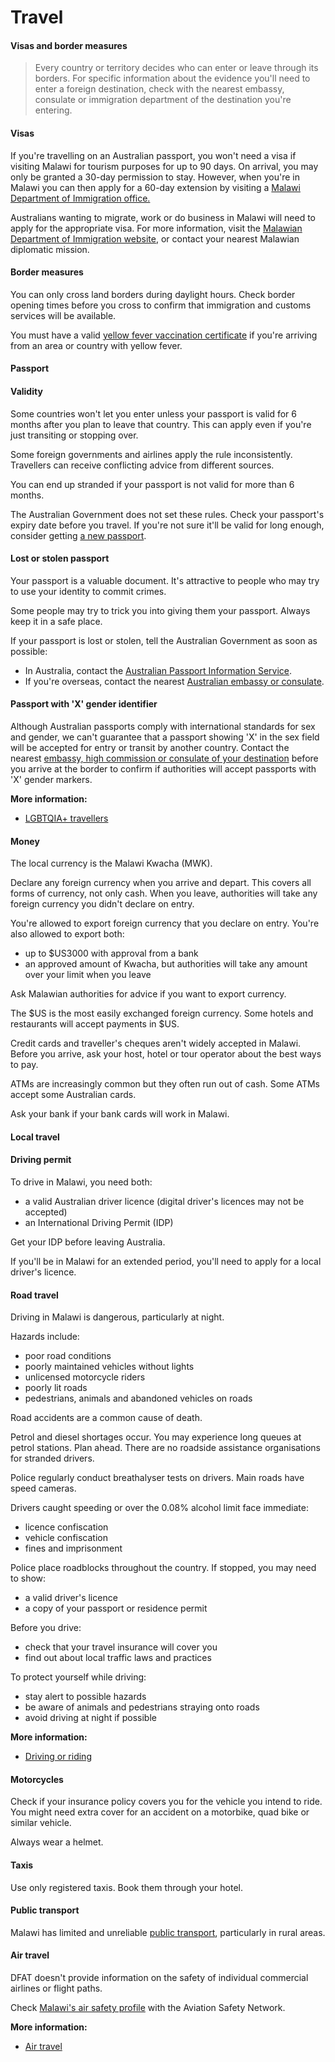 # Travel

#### Visas and border measures

> Every country or territory decides who can enter or leave through its borders. For specific information about the evidence you'll need to enter a foreign destination, check with the nearest embassy, consulate or immigration department of the destination you're entering.

#### Visas

If you're travelling on an Australian passport, you won't need a visa if visiting Malawi for tourism purposes for up to 90 days. On arrival, you may only be granted a 30-day permission to stay. However, when you're in Malawi you can then apply for a 60-day extension by visiting a [Malawi Department of Immigration office.](https://www.immigration.gov.mw/physical-addresses/)

Australians wanting to migrate, work or do business in Malawi will need to apply for the appropriate visa. For more information, visit the [Malawian Department of Immigration website](https://www.immigration.gov.mw/), or contact your nearest Malawian diplomatic mission.

#### Border measures

You can only cross land borders during daylight hours. Check border opening times before you cross to confirm that immigration and customs services will be available.

You must have a valid [yellow fever vaccination certificate](https://www.health.gov.au/diseases/yellow-fever?utm_source=health.gov.au&utm_medium=redirect&utm_campaign=digital_transformation&utm_content=yellowfever) if you're arriving from an area or country with yellow fever.

#### Passport

#### Validity

Some countries won't let you enter unless your passport is valid for 6 months after you plan to leave that country. This can apply even if you're just transiting or stopping over.

Some foreign governments and airlines apply the rule inconsistently. Travellers can receive conflicting advice from different sources.

You can end up stranded if your passport is not valid for more than 6 months.

The Australian Government does not set these rules. Check your passport's expiry date before you travel. If you're not sure it'll be valid for long enough, consider getting [a new passport](https://www.passports.gov.au/).

#### Lost or stolen passport

Your passport is a valuable document. It's attractive to people who may try to use your identity to commit crimes.

Some people may try to trick you into giving them your passport. Always keep it in a safe place.

If your passport is lost or stolen, tell the Australian Government as soon as possible:

* In Australia, contact the [Australian Passport Information Service](https://www.passports.gov.au/contact-us).
* If you're overseas, contact the nearest [Australian embassy or consulate](http://dfat.gov.au/about-us/our-locations/missions/Pages/our-embassies-and-consulates-overseas.aspx).

#### Passport with 'X' gender identifier

Although Australian passports comply with international standards for sex and gender, we can't guarantee that a passport showing 'X' in the sex field will be accepted for entry or transit by another country. Contact the nearest [embassy, high commission or consulate of your destination](https://protocol.dfat.gov.au/Public/MissionsInAustralia) before you arrive at the border to confirm if authorities will accept passports with 'X' gender markers.

**More information:**

* [LGBTQIA+ travellers](https://www.smartraveller.gov.au/before-you-go/who-you-are/LGBTI)

#### Money

The local currency is the Malawi Kwacha (MWK).

Declare any foreign currency when you arrive and depart. This covers all forms of currency, not only cash. When you leave, authorities will take any foreign currency you didn't declare on entry.

You're allowed to export foreign currency that you declare on entry. You're also allowed to export both:

* up to $US3000 with approval from a bank
* an approved amount of Kwacha, but authorities will take any amount over your limit when you leave

Ask Malawian authorities for advice if you want to export currency.

The $US is the most easily exchanged foreign currency. Some hotels and restaurants will accept payments in $US.

Credit cards and traveller's cheques aren't widely accepted in Malawi. Before you arrive, ask your host, hotel or tour operator about the best ways to pay.

ATMs are increasingly common but they often run out of cash. Some ATMs accept some Australian cards.

Ask your bank if your bank cards will work in Malawi.

#### Local travel

#### Driving permit

To drive in Malawi, you need both:

* a valid Australian driver licence (digital driver's licences may not be accepted)
* an International Driving Permit (IDP)

Get your IDP before leaving Australia.

If you'll be in Malawi for an extended period, you'll need to apply for a local driver's licence.

#### Road travel

Driving in Malawi is dangerous, particularly at night.

Hazards include:

* poor road conditions
* poorly maintained vehicles without lights
* unlicensed motorcycle riders
* poorly lit roads
* pedestrians, animals and abandoned vehicles on roads

Road accidents are a common cause of death.

Petrol and diesel shortages occur. You may experience long queues at petrol stations. Plan ahead. There are no roadside assistance organisations for stranded drivers.

Police regularly conduct breathalyser tests on drivers. Main roads have speed cameras.

Drivers caught speeding or over the 0.08% alcohol limit face immediate:

* licence confiscation
* vehicle confiscation
* fines and imprisonment

Police place roadblocks throughout the country. If stopped, you may need to show:

* a valid driver's licence
* a copy of your passport or residence permit

Before you drive:

* check that your travel insurance will cover you
* find out about local traffic laws and practices

To protect yourself while driving:

* stay alert to possible hazards
* be aware of animals and pedestrians straying onto roads
* avoid driving at night if possible

**More information:**

* [Driving or riding](/before-you-go/getting-around/road-safety "Road safety")

#### Motorcycles

Check if your insurance policy covers you for the vehicle you intend to ride. You might need extra cover for an accident on a motorbike, quad bike or similar vehicle.

Always wear a helmet.

#### Taxis

Use only registered taxis. Book them through your hotel.

#### Public transport

Malawi has limited and unreliable [public transport](/before-you-go/getting-around/public-transport "Public transport"), particularly in rural areas.

#### Air travel

DFAT doesn't provide information on the safety of individual commercial airlines or flight paths.

Check [Malawi's air safety profile](http://aviation-safety.net/database/country/country.php?id=7Q) with the Aviation Safety Network.

**More information:**

* [Air travel](/before-you-go/getting-around/air-travel "Travelling by air")